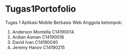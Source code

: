 # Tugas1Portofolio
Tugas 1 Aplikasi Mobile Berbasis Web
Anggota kelompok:
1. Anderson Montella C14190014
2. Ardian Asman C14190018
3. David Ivan C14190040
4. Jeremy Hanov C14190215
